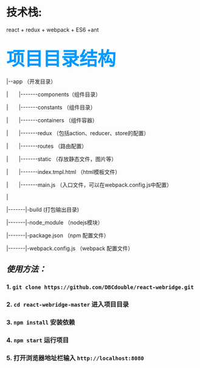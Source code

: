# 技术栈:
react + redux + webpack + ES6 +ant

<font color="#0099ff" size=12  face="微软雅黑">项目目录结构</font>
-----------------
|--app （开发目录）  

|&emsp;&emsp;|-------components（组件目录）  

|&emsp;&emsp;|-------constants  （组件目录） 

|&emsp;&emsp;|-------containers （组件容器）

|&emsp;&emsp;|-------redux （包括action、reducer、store的配置）

|&emsp;&emsp;|-------routes （路由配置）  

|&emsp;&emsp;|-------static （存放静态文件，图片等）  

|&emsp;&emsp;|-------index.tmpl.html （html模板文件）  

|&emsp;&emsp;|-------main.js （入口文件，可以在webpack.config.js中配置）  

|  

|-------|-build (打包输出目录)  

|-------|-node_module （nodejs模块）    

|-------|-package.json （npm 配置文件）   

|-------|-webpack.config.js （webpack 配置文件）   

_使用方法：_
-----------------

### 1. `git clone https://github.com/DBCdouble/react-webridge.git`
### 2. `cd react-webridge-master` 进入项目目录
### 3. `npm install` 安装依赖
### 4. `npm start` 运行项目
### 5. 打开浏览器地址栏输入 `http://localhost:8080` 


